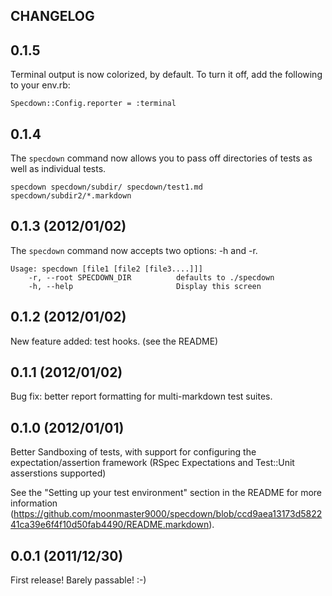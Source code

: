## CHANGELOG

## 0.1.5

Terminal output is now colorized, by default. To turn it off, add the following to your env.rb:

    Specdown::Config.reporter = :terminal

## 0.1.4

The `specdown` command now allows you to pass off directories of tests as well as individual tests.

    specdown specdown/subdir/ specdown/test1.md specdown/subdir2/*.markdown

## 0.1.3 (2012/01/02)

The `specdown` command now accepts two options: -h and -r. 

    Usage: specdown [file1 [file2 [file3....]]]
        -r, --root SPECDOWN_DIR          defaults to ./specdown
        -h, --help                       Display this screen

## 0.1.2 (2012/01/02)

New feature added: test hooks. (see the README)

## 0.1.1 (2012/01/02)

Bug fix: better report formatting for multi-markdown test suites.

## 0.1.0 (2012/01/01)

Better Sandboxing of tests, with support for configuring the expectation/assertion framework (RSpec Expectations and Test::Unit asserstions supported)

See the "Setting up your test environment" section in the README for more information (https://github.com/moonmaster9000/specdown/blob/ccd9aea13173d582241ca39e6f4f10d50fab4490/README.markdown).

## 0.0.1 (2011/12/30)

First release! Barely passable! :-)
